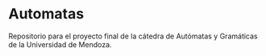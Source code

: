 # Automatas
Repositorio para el proyecto final de la cátedra de Autómatas y Gramáticas de la Universidad de Mendoza. 
